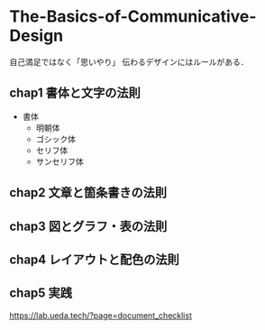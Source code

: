 # The-Basics-of-Communicative-Design
自己満足ではなく「思いやり」
伝わるデザインにはルールがある．
## chap1 書体と文字の法則
* 書体
    * 明朝体
    * ゴシック体
    * セリフ体
    * サンセリフ体


## chap2 文章と箇条書きの法則


## chap3 図とグラフ・表の法則


## chap4 レイアウトと配色の法則


## chap5 実践

https://lab.ueda.tech/?page=document_checklist